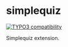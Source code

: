# simplequiz

[![TYPO3 compatibility](https://img.shields.io/badge/TYPO3-12.4-ff8700?maxAge=3600&logo=typo3)](https://get.typo3.org/)

Simplequiz extension.
